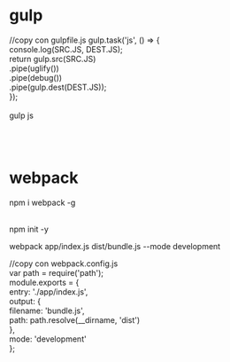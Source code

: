 # gulp

//copy con gulpfile.js
gulp.task('js', () => {<br/>
    console.log(SRC.JS, DEST.JS);<br/>
    return gulp.src(SRC.JS)<br/>
           .pipe(uglify())<br/>
           .pipe(debug())<br/>
           .pipe(gulp.dest(DEST.JS));<br/>
});<br/><br/>
gulp js<br/>

<br/><br/>
# webpack<br/>
npm i webpack -g<br/><br/>

npm init -y<br/>

webpack app/index.js dist/bundle.js --mode development<br/>

//copy con webpack.config.js<br/>
var path = require('path');<br/>
module.exports = {<br/>
  entry: './app/index.js',<br/>
  output: {<br/>
    filename: 'bundle.js',<br/>
    path: path.resolve(__dirname, 'dist')<br/>
  },<br/>
  mode: 'development'<br/>
};<br/>
